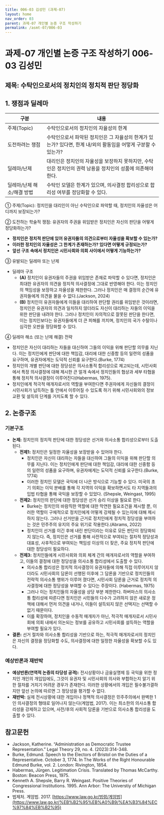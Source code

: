 ```yaml
---
title: 006-03 김성민 (과제-07)
layout: home
nav_order: 03
parent: 과제-07 개인별 논증 구조 작성하기
permalink: /asmt-07/006-03
---
```


# 과제-07 개인별 논증 구조 작성하기 006-03 김성민

## 제목: 수탁인으로서의 정치인의 정치적 판단 정당화

## 1. 쟁점과 딜레마

| 구분 | 내용 |
| --- | --- |
| 주제(Topic) | 수탁인으로서의 정치인의 자율성의 한계 |
| 도전하려는 쟁점 | 수탁인으로서 파악된 정치인은 그 자율성의 한계가 있는가? 있다면, 한계 내/외의 활동임을 어떻게 구분할 수 있는가? |
| 딜레마/난제 | 대리인은 정치인의 자율성을 보장하지 못하지만, 수탁인은 정치인의 권력 남용을 정치인의 성품에 의존해야 한다. |
| 딜레마/난제 해소/해결 방법 | 수탁인 모델은 한계가 있으며, 의사결정 합리성으로 합리성 여부를 정당화할 수 있다. |

① 주제(Topic): 정치인을 대리인이 아닌 수탁인으로 파악할 때, 정치인의 자율성은 어디까지 보장되는가?

② 도전하는 학술적 쟁점: 유권자의 주권을 위임받은 정치인은 자신의 판단을 어떻게 정당화하는가?

- **정치인은 정치적 판단에 있어 유권자들의 의견으로부터 자율성을 확보할 수 있는가?**
- **이러한 정치인의 자율성은 그 한계가 존재하는가? 있다면 어떻게 규정되는가?**
- **앞선 구조 속에서 정치인은 시민사회와 의회 사이에서 어떻게 기능하는가?**

③ 유발되는 딜레마 또는 난제

- 딜레마 구조
    - **(A)** 정치인이 유권자들의 주권을 위임받은 존재로 파악할 수 있다면, 정치인은 최대한 유권자의 의견을 정치적 의사결정에 그대로 반영해야 한다. 이는 정치인의 책임성을 보장하고 자율성을 제한한다. 그러나 정치인은 매 결정의 순간에 유권자들에게 의견을 물을 수 없다.(Jackson, 2024)
    - **(B)** 정치인이 유권자들에게 이들을 대리하여 판단할 권리를 위임받은 것이라면, 정치인은 유권자의 의견과 일치하지 않더라도 자신이 대리하는 자들의 이익을 위한 판단을 내려야 한다. 그러나 정치인이 자의적으로 잘못된 판단을 한다면, 이는 정치인보다는 유권자들에게 더 큰 피해를 끼치며, 정치인의 국가 수탈이나 심각한 오판을 정당화할 수 있다.

④ 딜레마 해소 (또는 난제 해결) 전략

- 정치인은 자신이 대리하는 자들을 대신하여 그들의 이익을 위해 판단할 의무를 지닌다. 이는 정치인에게 판단에 대한 책임감, 대리에 대한 신중함 등의 일련의 성품을 요구하며, 유권자에게는 도덕적 신뢰를 요구한다.(Burke, 1774)
- 정치인의 개별 판단에 대한 정당성은 의사소통적 합리성으로 제고되는데, 시민사회에서 특정 의사결정에 대해 제시한 큰 얼개 속에서 정치인들의 협상과 세부 타협을 통해 정치적 의사결정이 이루어진다(Habermas, 1975).
- 정치인에게 적극적 매개자로서의 역할을 부여한다면 주권자에게 자신들의 결정이 시민사회가 납득하는 틀 안에서 이루어질 수 있도록 하기 위해 시민사회와의 정보 교환 및 설득의 단계를 거치도록 할 수 있다.

## 2. 논증구조

### 기본구조

- **논제:** 정치인의 정치적 판단에 대한 정당성은 선거와 의사소통 합리성으로부터 도출된다.
    - **전제1:** 정치인은 일정한 자율성을 보장받을 수 있어야 한다.
        - 정치인은 자신이 대리하는 자들을 대신하여 그들의 이익을 위해 판단할 의무를 지닌다. 이는 정치인에게 판단에 대한 책임감, 대리에 대한 신중함 등의 일련의 성품을 요구하며, 유권자에게는 도덕적 신뢰를 요구한다.(Burke, 1774)
        - 이러한 정치인 모델은 국익에 더 나은 방식으로 기능할 수 있다. 미국의 초기 의회는 이익 분배를 통해 각 지역의 이익을 확보하면서도 타 지역들과의 입법 타협을 통해 국익을 보장할 수 있었다. (Shepsle, Weingast, 1995)
    - **전제2:** 정치인의 판단에 대한 정당성은 선거 승리 이상을 필요로 한다.
        - Burke는 정치인의 바람직한 역할에 대한 막연한 필요조건을 제시할 뿐, 이러한 역할이 구체적으로 정치인에게 어떻게 강제될 수 있는지에 대해 제시하지 않는다. 그러나 선거만을 근거로 정치인에게 정치적 정당성을 부여하는 것은 민주주의 유지의 주요 위기로 작용한다.(Abrams, 2022)
        - 정치인이 선거를 이긴 후에 내린 판단이라는 이유로 모든 판단이 정당화되지 않는다. 즉, 정치인은 선거를 통해 사전적으로 부여되는 절차적 정당성과 대표성, 사후적으로 부여되는 책임성 이상의 더 잦은, 주요 정치적 판단에 대한 정당성이 필요하다.
    - **전제3:** 정치인들에게 시민사회와 의회 체계 간의 매개자로서의 역할을 부여하고, 이들의 결정에 대한 정당성을 의사소통 합리성에서 도출할 수 있다.
        - 의사소통 합리성은 정치적 의사결정이 유권자들에 의해 직접 이루어지지 않더라도 시민사회의 담론이 선행된 이후에 그 담론을 기반으로 정치인들의 전략적 의사소통 행위가 이루어 졌다면, 시민사회 담론을 근거로 정치적 의사결정에 대한 정당성을 부여할 수 있다는 주장이다. (Habermas, 1975)
        - 그러나 이는 정치인들의 자율성을 상당 부분 제한한다. 하버마스의 의사소통 합리성에 따른다면 정치인은 시민들의 다수가 고려하지 않은 새로운 정책에 대해서 먼저 의견을 내거나, 이들이 설득되지 않은 선택지는 선택할 수 없기 때문이다.
        - 이를 확장하여, 정치인을 수동적 매개자가 아닌, 적극적 매개자로서 시민사회에 의회 내에서 의논되는 정보를 공유하고 시민사회를 설득하는 역할을 부여할 필요가 있다.
- **결론:** 선거 절차와 의사소통 합리성을 기반으로 하는, 적극적 매개자로서의 정치인은 자신의 결정을 정당화할 수도, 의사결정에 대한 일정한 자율성을 확보할 수도 있다.

### 예상반론과 재반박

- **예상반론(연역적 논증의 타당성 공격):** 전시상황이나 금융실명제 등 국익을 위한 정치인 개인의 개입임에도, 그것이 유권자 및 시민사회의 의사와 부합하는지 알기 위한 절차를 거치기 어려운 경우가 존재한다. 이러한 상황에서의 개입은 필수불가결하지만 앞선 논의에 따르면 그 정당성을 평가할 수 없다.
- **재반박:** 실제 전시상황에 대한 개입이나 정책적 의사결정은 민주주의에서 완벽한 1인 의사결정의 형태로 일어나지 않는다(계엄법, 2017). 이는 최소한의 의사소통 합리성을 강제하고 있으며, 사전/후의 사회적 담론을 기반으로 의사소통 합리성을 도출할 수 있다.

## 참고문헌

- Jackson, Katherine. “Administration as Democratic Trustee Representation.” Legal Theory 29, no. 4. (2023):314-348.
- Burke, Edmund. Speech to the Electors of Bristol on the Duties of a Representative. October 3, 1774. In The Works of the Right Honourable Edmund Burke, vol. 2. London: Rivington, 1854.
- Habermas, Jürgen. Legitimation Crisis. Translated by Thomas McCarthy. Boston: Beacon Press, 1975.
- Kenneth A. Shepsle, Barry R. Weingast. Positive Theories of Congressional Institutions. 1995. Ann Arbor: The Universtiy of Michigan Press.
- 법제처. 계엄법. 2017. [https://www.law.go.kr/법령/계엄법](https://www.law.go.kr/%EB%B2%95%EB%A0%B9/%EA%B3%84%EC%97%84%EB%B2%95)